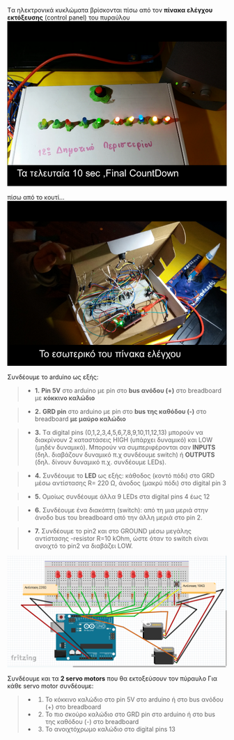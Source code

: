 Tα ηλεκτρονικά κυκλώματα βρίσκονται πίσω από τον  **πίνακα ελέγχου εκτόξευσης** (control panel) του πυραύλου
![πίνακας ελέγχου  του πυραύλου](/assets/images/control-panel3.png)

πίσω από το κουτί...
![πίνακας ελέγχου  του πυραύλου](/assets/images/in.png)


Συνδέουμε το arduino ως εξής:
> - **1.**	**Pin 5V** στο arduino με pin στο **bus ανόδου (+)** στο breadboard με **κόκκινο καλώδιο**

> - **2.**	**GRD pin** στο arduino με pin στο **bus της καθόδου (-)**  στο breadboard  **με μαύρο καλώδιο**

> - **3.**	Tα digital pins (0,1,2,3,4,5,6,7,8,9,10,11,12,13) μπορούν να διακρίνουν 2 καταστάσεις HIGH (υπάρχει δυναμικό) και LOW (μηδέν δυναμικό). Μπορούν να  συμπεριφέρονται σαν **INPUTS** (δηλ. διαβάζουν δυναμικό  π.χ συνδέουμε switch) ή **OUTPUTS** (δηλ. δίνουν δυναμικό π.χ. συνδέουμε LEDs). 

> - **4.**	Συνδέουμε το **LED** ως εξής: 
κάθοδος (κοντό πόδι)  στο GRD  μέσω αντίστασης R= 220 Ω, 
άνοδος (μακρύ πόδι) στο digital pin 3

> - **5.**	Oμοίως συνδέουμε άλλα 9 LEDs στα digital pins 4 έως 12

> - **6.**	Συνδέουμε ένα διακόπτη (switch):
 από τη μια μεριά  στην άνοδο bus του breadboard 
 από την άλλη μεριά  στο pin 2.
 
 > - **7.**	 Συνδέουμε το pin2 και στο GROUND  μέσω μεγάλης αντίστασης -resistor R=10 kOhm, ώστε όταν το switch  είναι  ανοιχτό το pin2 να διαβάζει LOW.  

![πίνακας ελέγχου  του πυραύλου](/assets/images/pyraylos1.png)

Συνδέουμε και τα **2 servo motors** που θα εκτοξεύσουν τον πύραυλο
Για κάθε servo motor συνδέουμε:
> - 1.	Το κόκκινο καλώδιο  στο pin 5V στο arduino   ή  στο bus ανόδου (+) στο breadboard 
> - 2.	Το πιο σκούρο καλώδιο στο GRD  pin στο arduino ή στο bus της καθόδου (-)  στο breadboard  
> - 3.	To ανοιχτόχρωμο καλώδιο στο digital pins 13
